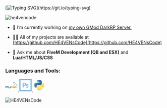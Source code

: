 [![Typing SVG](https://readme-typing-svg.demolab.com?font=Fira+Code&size=28&duration=4000&pause=125&center=true&vCenter=true&multiline=true&width=885&height=150&lines=Welcome!;I'm+Marvin%F0%9F%91%8B;Here+you+can+find+all+my+projects!)](https://git.io/typing-svg)
<p align="left"> <img src="https://komarev.com/ghpvc/?username=he4vencode&label=Profile%20views&color=0e75b6&style=flat" alt="he4vencode" /> </p>

- 🔭 I’m currently working on [my own GMod DarkRP Server.](https://discord.gg/HM5fF33gND)

- 👨‍💻 All of my projects are available at [https://github.com/HE4VENsCode](https://github.com/HE4VENsCode)

- 💬 Ask me about **FiveM Development (QB and ESX)** and **Lua/HTML/JS/CSS**

<h3 align="left">Languages and Tools:</h3>
<p align="left"> <a href="https://www.mysql.com/" target="_blank" rel="noreferrer"> <img src="https://raw.githubusercontent.com/devicons/devicon/master/icons/mysql/mysql-original-wordmark.svg" alt="mysql" width="40" height="40"/> </a> <a href="https://www.photoshop.com/en" target="_blank" rel="noreferrer"> <img src="https://raw.githubusercontent.com/devicons/devicon/master/icons/photoshop/photoshop-line.svg" alt="photoshop" width="40" height="40"/> </a> <a href="https://www.python.org" target="_blank" rel="noreferrer"> <img src="https://raw.githubusercontent.com/devicons/devicon/master/icons/python/python-original.svg" alt="python" width="40" height="40"/> </a> </p>

<p><img align="center" src="https://github-readme-stats.vercel.app/api/top-langs?username=HE4VENsCode&show_icons=true&locale=en&layout=compact" alt="HE4VENsCode" /></p>
